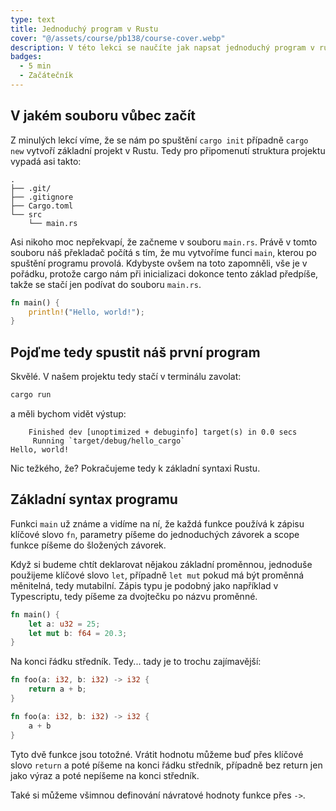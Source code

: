 ```yaml
---
type: text
title: Jednoduchý program v Rustu
cover: "@/assets/course/pb138/course-cover.webp"
description: V této lekci se naučíte jak napsat jednoduchý program v rustu a seznámíte se s základní syntaxí. Ukážeme di deklaraci proměnných, funkce a jak spustit Váš první kus kódu.
badges:
  - 5 min
  - Začátečník
---
```


## V jakém souboru vůbec začít

Z minulých lekcí víme, že se nám po spuštění `cargo init` případně `cargo new` vytvoří základní projekt v Rustu. Tedy pro připomenutí struktura projektu vypadá asi takto:

```
.
├── .git/
├── .gitignore
├── Cargo.toml
└── src
    └── main.rs
```

Asi nikoho moc nepřekvapí, že začneme v souboru `main.rs`. Právě v tomto souboru náš překladač počítá s tím, že mu vytvoříme funci `main`, kterou po spuštění programu provolá. Kdybyste ovšem na toto zapomněli, vše je v pořádku, protože cargo nám při inicializaci dokonce tento základ předpíše, takže se stačí jen podívat do souboru `main.rs`.

```rust
fn main() {
    println!("Hello, world!");
}
```

## Pojďme tedy spustit náš první program

Skvělé. V našem projektu tedy stačí v terminálu zavolat:

```sh
cargo run
```

a měli bychom vidět výstup:

```
    Finished dev [unoptimized + debuginfo] target(s) in 0.0 secs
     Running `target/debug/hello_cargo`
Hello, world!
```

Nic težkého, že? Pokračujeme tedy k základní syntaxi Rustu.

## Základní syntax programu

Funkci `main` už známe a vidíme na ní, že každá funkce používá k zápisu klíčové slovo `fn`, parametry píšeme do jednoduchých závorek a scope funkce píšeme do šložených závorek.

Když si budeme chtít deklarovat nějakou základní proměnnou, jednoduše použijeme klíčové slovo `let`, případně `let mut` pokud má být proměnná měnitelná, tedy mutabilní. Zápis typu je podobný jako například v Typescriptu, tedy píšeme za dvojtečku po názvu proměnné.

```rust
fn main() {
    let a: u32 = 25;
    let mut b: f64 = 20.3;
}
```

Na konci řádku středník. Tedy... tady je to trochu zajímavější:

```rust
fn foo(a: i32, b: i32) -> i32 {
    return a + b;
}

fn foo(a: i32, b: i32) -> i32 {
    a + b
}
```

Tyto dvě funkce jsou totožné. Vrátit hodnotu můžeme buď přes klíčové slovo `return` a poté píšeme na konci řádku středník, případně bez return jen jako výraz a poté nepíšeme na konci středník.

Také si můžeme všimnou definování návratové hodnoty funkce přes `->`.
